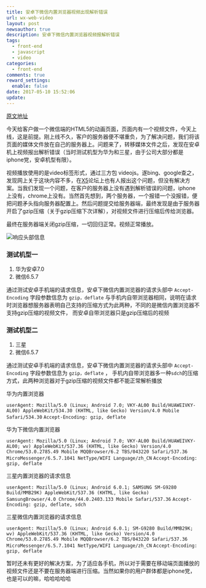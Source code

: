 ```yaml
---
title: 安卓下微信内置浏览器视频出现解析错误
url: wx-web-video
layout: post
newsauthor: true
description: 安卓下微信内置浏览器视频报解析错误
tags:
  - front-end
  - javascript
  - video
categories:
  - front-end
comments: true
reward_settings:
  enable: false
date: 2017-05-10 15:52:06
update:
---
```



[原文地址][1]

今天给客户做一个微信端的HTML5的动画页面，页面内有一个视频文件，今天上线，这是前提。刚上线不久，客户的服务器便不堪重负，为了解决问题，我们将该页面的媒体文件放在自己的服务器上。问题来了，转移媒体文件之后，发现在安卓机上视频报出解析错误（当时测试机型为华为和三星，由于公司大部分都是iphone党，安卓机型有限）。

<!--more-->

视频播放使用的是video标签形式，通过三方包 videojs。遂bing、google查之，发现网上关于这块内容不多，在[X5][2]论坛上也有人报出这个问题，但没有解决方案。当我们发现一个问题，在客户的服务器上没有遇到解析错误的问题，iphone上没有，chrome上没有。当然首先想到，两个服务器，一个报错一个没报错，便把问题矛头指向服务器配置上。然后问题提交给服务器端，最终发现是由于服务器开启了gzip压缩（关于gzip压缩下次详解），对视频文件进行压缩后传给浏览器。

最终在服务器端关闭gzip压缩，一切回归正常。视频正常播放。

![响应头部信息][3]

### 测试机型一

1. 华为安卓7.0
2. 微信6.5.7

通过测试安卓手机端的请求信息，安卓下微信内置浏览器的请求头部中 `Accept-Encoding` 字段参数信息为 `gzip，deflate` 与手机内自带浏览器相同，说明在请求时浏览器想服务器表明自己支持的压缩方式为此两种，不同的是微信内置浏览器不支持gzip压缩的视频文件， 而安卓自带浏览器只是gzip压缩后的视频

### 测试机型二

1. 三星
2. 微信6.5.7

通过测试安卓手机端的请求信息，安卓下微信内置浏览器的请求头部中 `Accept-Encoding` 字段参数信息为 `gzip，deflate` ， 手机内自带浏览器多一种`sdch`的压缩方式，此两种浏览器对于gzip压缩的视频文件都不能正常解析播放



华为内置浏览器

`
userAgent: Mozilla/5.0 (Linux; Android 7.0; VKY-AL00 Build/HUAWEIVKY-AL00) AppleWebKit/534.30 (KHTML, like Gecko) Version/4.0 Mobile Safari/534.30
`
`
Accept-Encoding: gzip, deflate
`

华为下微信内置浏览器

`
userAgent: Mozilla/5.0 (Linux; Android 7.0; VKY-AL00 Build/HUAWEIVKY-AL00; wv) AppleWebKit/537.36 (KHTML, like Gecko) Version/4.0 Chrome/53.0.2785.49 Mobile MQQBrowser/6.2 TBS/043220 Safari/537.36 MicroMessenger/6.5.7.1041 NetType/WIFI Language/zh_CN
`
`
Accept-Encoding: gzip, deflate
`


三星内置浏览器的请求信息

`
userAgent: Mozilla/5.0 (Linux; Android 6.0.1; SAMSUNG SM-G9280 Build/MMB29K) AppleWebKit/537.36 (KHTML, like Gecko) SamsungBrowser/4.0 Chrome/44.0.2403.133 Mobile Safari/537.36
`
`
Accept-Encoding: gzip, deflate, sdch
`

三星微信内置浏览器的请求信息

`
userAgent: Mozilla/5.0 (Linux; Android 6.0.1; SM-G9280 Build/MMB29K; wv) AppleWebKit/537.36 (KHTML, like Gecko) Version/4.0 Chrome/53.0.2785.49 Mobile MQQBrowser/6.2 TBS/043220 Safari/537.36 MicroMessenger/6.5.7.1041 NetType/WIFI Language/zh_CN
`
`
Accept-Encoding: gzip, deflate
`



暂时还未有更好的解决方案，为了适应各手机，所以对于需要在移动端页面播放的视频文件还是不要在服务器端进行压缩。当然如果你的用户群体都是iphone党，也是可以的嘛，哈哈哈哈哈





  [1]: https://dclcats.github.io/2017/05/10/%E5%AE%89%E5%8D%93%E4%B8%8B%E5%BE%AE%E4%BF%A1%E5%86%85%E7%BD%AE%E6%B5%8F%E8%A7%88%E5%99%A8%E8%A7%86%E9%A2%91%E5%87%BA%E7%8E%B0%E8%A7%A3%E6%9E%90%E9%94%99%E8%AF%AF/
  [2]: http://bbs.mb.qq.com/thread-1456725-1-1.html
  [3]: ./images/1494408001029.jpg "响应头部信息"